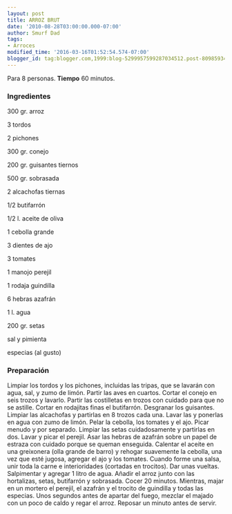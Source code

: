 ```yaml
---
layout: post
title: ARROZ BRUT
date: '2010-08-28T03:00:00.000-07:00'
author: Smurf Dad
tags:
- Arroces
modified_time: '2016-03-16T01:52:54.574-07:00'
blogger_id: tag:blogger.com,1999:blog-5299957599287034512.post-809859349852342724
---
```


Para 8 personas.
<b>Tiempo</b> 60 minutos.

<h3>Ingredientes</h3>

300 gr. arroz

3 tordos

2 pichones

300 gr. conejo

200 gr. guisantes tiernos

500 gr. sobrasada

2 alcachofas tiernas

1/2 butifarrón

1/2 l. aceite de oliva

1 cebolla grande

3 dientes de ajo

3 tomates

1 manojo perejil

1 rodaja guindilla

6 hebras azafrán

1 l. agua

200 gr. setas

sal y pimienta

especias (al gusto)

<h3>Preparación</h3>

Limpiar los tordos y los pichones, incluidas las tripas, que se lavarán con agua, sal, y zumo de limón. Partir las aves en cuartos. Cortar el conejo en seis trozos y lavarlo. Partir las costilletas en trozos con cuidado para que no se astille. Cortar en rodajitas finas el butifarrón. Desgranar los guisantes. Limpiar las alcachofas y partirlas en 8 trozos cada una. Lavar las y ponerlas en agua con zumo de limón. Pelar la cebolla, los tomates y el ajo. Picar menudo y por separado. Limpiar las setas cuidadosamente y partirlas en dos. Lavar y picar el perejil. Asar las hebras de azafrán sobre un papel de estraza con cuidado porque se queman enseguida. Calentar el aceite en una greixonera (olla grande de barro) y rehogar suavemente la cebolla, una vez que esté jugosa, agregar el ajo y los tomates. Cuando forme una salsa, unir toda la carne e interioridades (cortadas en trocitos). Dar unas vueltas. Salpimentar y agregar 1 litro de agua. Añadir el arroz junto con las hortalizas, setas, butifarrón y sobrasada. Cocer 20 minutos. Mientras, majar en un mortero el perejil, el azafrán y el trocito de guindilla y todas las especias. Unos segundos antes de apartar del fuego, mezclar el majado con un poco de caldo y regar el arroz. Reposar un minuto antes de servir.

